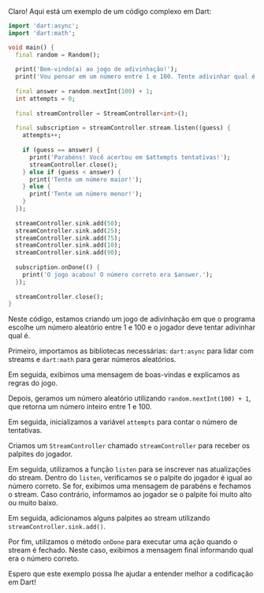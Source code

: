 Claro! Aqui está um exemplo de um código complexo em Dart:

```dart
import 'dart:async';
import 'dart:math';

void main() {
  final random = Random();
  
  print('Bem-vindo(a) ao jogo de adivinhação!');
  print('Vou pensar em um número entre 1 e 100. Tente adivinhar qual é!');
  
  final answer = random.nextInt(100) + 1;
  int attempts = 0;
  
  final streamController = StreamController<int>();
  
  final subscription = streamController.stream.listen((guess) {
    attempts++;
    
    if (guess == answer) {
      print('Parabéns! Você acertou em $attempts tentativas!');
      streamController.close();
    } else if (guess < answer) {
      print('Tente um número maior!');
    } else {
      print('Tente um número menor!');
    }
  });
  
  streamController.sink.add(50);
  streamController.sink.add(25);
  streamController.sink.add(75);
  streamController.sink.add(10);
  streamController.sink.add(90);
  
  subscription.onDone(() {
    print('O jogo acabou! O número correto era $answer.');
  });
  
  streamController.close();
}
```

Neste código, estamos criando um jogo de adivinhação em que o programa escolhe um número aleatório entre 1 e 100 e o jogador deve tentar adivinhar qual é. 

Primeiro, importamos as bibliotecas necessárias: `dart:async` para lidar com streams e `dart:math` para gerar números aleatórios.

Em seguida, exibimos uma mensagem de boas-vindas e explicamos as regras do jogo.

Depois, geramos um número aleatório utilizando `random.nextInt(100) + 1`, que retorna um número inteiro entre 1 e 100.

Em seguida, inicializamos a variável `attempts` para contar o número de tentativas.

Criamos um `StreamController` chamado `streamController` para receber os palpites do jogador.

Em seguida, utilizamos a função `listen` para se inscrever nas atualizações do stream. Dentro do `listen`, verificamos se o palpite do jogador é igual ao número correto. Se for, exibimos uma mensagem de parabéns e fechamos o stream. Caso contrário, informamos ao jogador se o palpite foi muito alto ou muito baixo.

Em seguida, adicionamos alguns palpites ao stream utilizando `streamController.sink.add()`.

Por fim, utilizamos o método `onDone` para executar uma ação quando o stream é fechado. Neste caso, exibimos a mensagem final informando qual era o número correto.

Espero que este exemplo possa lhe ajudar a entender melhor a codificação em Dart!